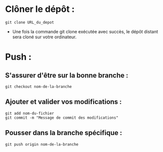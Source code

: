 # Clôner le dépôt :
    git clone URL_du_depot
- Une fois la commande git clone exécutée avec succès, le dépôt distant sera cloné sur votre ordinateur. 


# Push :
## S'assurer d'être sur la bonne branche : 
    git checkout nom-de-la-branche

## Ajouter et valider vos modifications :
    git add nom-du-fichier
    git commit -m "Message de commit des modifications"

## Pousser dans la branche spécifique :
    git push origin nom-de-la-branche
